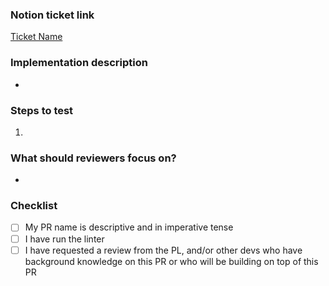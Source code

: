 ### Notion ticket link

<!-- Please replace with your ticket's URL -->

[Ticket Name](https://www.notion.so/uwblueprintexecs/9cb454262ed84c6299c0682c23f92ec5?v=1076bd30711a4a01838becee05f8b5a3)

<!-- Give a quick summary of the implementation details, provide design justifications if necessary -->

### Implementation description

-

<!-- What should the reviewer do to verify your changes? Describe expected results and include screenshots when appropriate -->

### Steps to test

1.

<!-- Draw attention to the substantial parts of your PR or anything you'd like a second opinion on -->

### What should reviewers focus on?

-

### Checklist

- [ ] My PR name is descriptive and in imperative tense
- [ ] I have run the linter
- [ ] I have requested a review from the PL, and/or other devs who have background knowledge on this PR or who will be building on top of this PR
